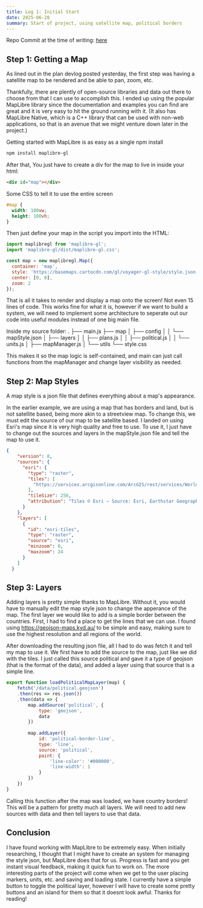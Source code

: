 ```yaml
---
title: Log 1: Initial Start
date: 2025-06-28
summary: Start of project, using satellite map, political borders
---
```


Repo Commit at the time of writing: [here](https://github.com/mevanl/stratmap/tree/efcd6585a2fdcb43437e46e91b5fb92d5cf62374)

## Step 1: Getting a Map
As lined out in the plan devlog posted yesterday, the first step was having a satellite map to be rendered and be able to pan, zoom, etc. 

Thankfully, there are plently of open-source libraries and data out there to choose from that I can use to accomplish this. I ended up using the popular MapLibre library since the documentation and examples you can find are great and it is very easy to hit the ground running with it. (It also has MapLibre Native, which is a C++ library that can be used with non-web applications, so that is an avenue that we might venture down later in the project.)

Getting started with MapLibre is as easy as a single npm install 
```bash
npm install maplibre-gl
```

After that, You just have to create a div for the map to live in inside your html:
```html
<div id="map"></div>
```

Some CSS to tell it to use the entire screen
```css
#map {
  width: 100vw;
  height: 100vh;
}
```

Then just define your map in the script you import into the HTML:
```js
import maplibregl from 'maplibre-gl';
import 'maplibre-gl/dist/maplibre-gl.css';

const map = new maplibregl.Map({
  container: 'map',
  style: 'https://basemaps.cartocdn.com/gl/voyager-gl-style/style.json',
  center: [0, 0],
  zoom: 2
});
```

That is all it takes to render and display a map onto the screen! Not even 15 lines of code. This works fine for what it is, however if we want to build a system, we will need to implement some architecture to seperate out our code into useful modules instead of one big main file. 

Inside my source folder:
.
├── main.js
├── map
│   ├── config
│   │   └── mapStyle.json
│   ├── layers
│   │   ├── plans.js
│   │   ├── political.js
│   │   └── units.js
│   ├── mapManager.js
│   └── utils
└── style.css

This makes it so the map logic is self-contained, and main can just call functions from the mapManager and change layer visibility as needed. 

## Step 2: Map Styles
A map style is a json file that defines everything about a map's appearance. 

In the earlier example, we are using a map that has borders and land, but is not satellite based, being more akin to a streetview map. To change this, we must edit the source of our map to be satellite based. I landed on using Esri's map since it is very high quality and free to use. To use it, I just have to change out the sources and layers in the mapStyle.json file and tell the map to use it. 
```json
{
    "version": 8,
    "sources": {
      "esri": {
        "type": "raster",
        "tiles": [
          "https://services.arcgisonline.com/ArcGIS/rest/services/World_Imagery/MapServer/tile/{z}/{y}/{x}"
        ],
        "tileSize": 256,
        "attribution": "Tiles © Esri — Source: Esri, Earthstar Geographics"
      }
    },
    "layers": [
      {
        "id": "esri-tiles",
        "type": "raster",
        "source": "esri",
        "minzoom": 0,
        "maxzoom": 24
      }
    ]
  }
``` 

## Step 3: Layers
Adding layers is pretty simple thanks to MapLibre. Without it, you would have to manually edit the map style json to change the apperance of the map. The first layer we would like to add is a simple border between the countries. First, I had to find a place to get the lines that we can use. I found using https://geojson-maps.kyd.au/ to be simple and easy, making sure to use the highest resolution and all regions of the world. 

After downloading the resulting json file, all I had to do was fetch it and tell my map to use it. We first have to add the source to the map, just like we did with the tiles. I just called this source political and gave it a type of geojson (that is the format of the data), and added a layer using that source that is a simple line.
```js
export function loadPoliticalMapLayer(map) {
    fetch('/data/political.geojson')
    .then(res => res.json())
    .then(data => {
        map.addSource('political', {
            type: 'geojson',
            data
        })
    
        map.addLayer({
            id: 'political-border-line',
            type: 'line',
            source: 'political',
            paint: {
                'line-color': '#000000',
                'line-width': 1
            }
        })
    })
}
```

Calling this function after the map was loaded, we have country borders! This will be a pattern for pretty much all layers. We will need to add new sources with data and then tell layers to use that data.

## Conclusion 
I have found working with MapLibre to be extremely easy. When initially researching, I thought that I might have to create an system for managing the style json, but MapLibre does that for us. Progress is fast and you get instant visual feedback, making it quick fun to work on. The more interesting parts of the project will come when we get to the user placing markers, units, etc. and saving and loading state. I currently have a simple button to toggle the political layer, however I will have to create some pretty buttons and an island for them so that it doesnt look awful. Thanks for reading!

